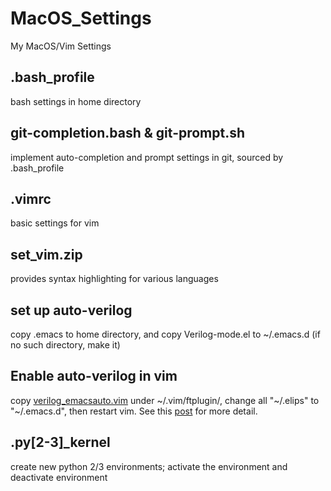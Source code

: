 # MacOS_Settings
My MacOS/Vim Settings

## .bash_profile
bash settings in home directory

## git-completion.bash & git-prompt.sh
implement auto-completion and prompt settings in git, sourced by .bash_profile

## .vimrc
basic settings for vim

## set_vim.zip
provides syntax highlighting for various languages

## set up auto-verilog
copy .emacs to home directory, and copy Verilog-mode.el to ~/.emacs.d (if no such directory, make it)

## Enable auto-verilog in vim
copy [verilog_emacsauto.vim](https://github.com/zhuzhzh/verilog_emacsauto.vim/blob/master/plugin/systemverilog_emacsauto.vim) under ~/.vim/ftplugin/, change all "~/.elips" to "~/.emacs.d", then restart vim. See this [post](https://segmentfault.com/a/1190000015642389) for more detail.

## .py[2-3]_kernel
create new python 2/3 environments; activate the environment and deactivate environment
